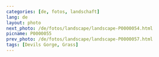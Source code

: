 ```yaml
---
categories: [de, fotos, landschaft]
lang: de
layout: photo
next_photo: /de/fotos/landscape/landscape-P0000054.html
picname: P0000055
prev_photo: /de/fotos/landscape/landscape-P0000057.html
tags: [Devils Gorge, Grass]
---
```

